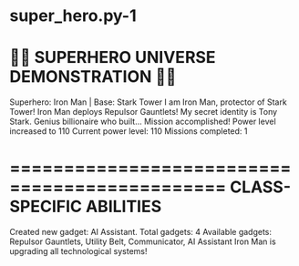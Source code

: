 # super_hero.py-1
🦸‍♂️ SUPERHERO UNIVERSE DEMONSTRATION 🦸‍♀️
==================================================

Superhero: Iron Man | Base: Stark Tower
I am Iron Man, protector of Stark Tower!
Iron Man deploys Repulsor Gauntlets!
My secret identity is Tony Stark. Genius billionaire who built...
Mission accomplished! Power level increased to 110
Current power level: 110
Missions completed: 1

==============================================
CLASS-SPECIFIC ABILITIES
==============================================
Created new gadget: AI Assistant. Total gadgets: 4
Available gadgets: Repulsor Gauntlets, Utility Belt, Communicator, AI Assistant
Iron Man is upgrading all technological systems!
